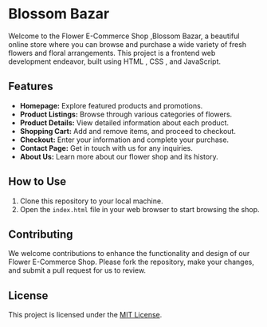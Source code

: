 # Blossom Bazar

Welcome to the Flower E-Commerce Shop ,Blossom Bazar, a beautiful online store where you can browse and purchase a wide variety of fresh flowers and floral arrangements. This project is a frontend web development endeavor, built using HTML , CSS , and JavaScript.

## Features

- **Homepage:** Explore featured products and promotions.
- **Product Listings:** Browse through various categories of flowers.
- **Product Details:** View detailed information about each product.
- **Shopping Cart:** Add and remove items, and proceed to checkout.
- **Checkout:** Enter your information and complete your purchase.
- **Contact Page:** Get in touch with us for any inquiries.
- **About Us:** Learn more about our flower shop and its history.

## How to Use

1. Clone this repository to your local machine.
2. Open the `index.html` file in your web browser to start browsing the shop.

## Contributing

We welcome contributions to enhance the functionality and design of our Flower E-Commerce Shop. Please fork the repository, make your changes, and submit a pull request for us to review.
## License

This project is licensed under the [MIT License](LICENSE).

